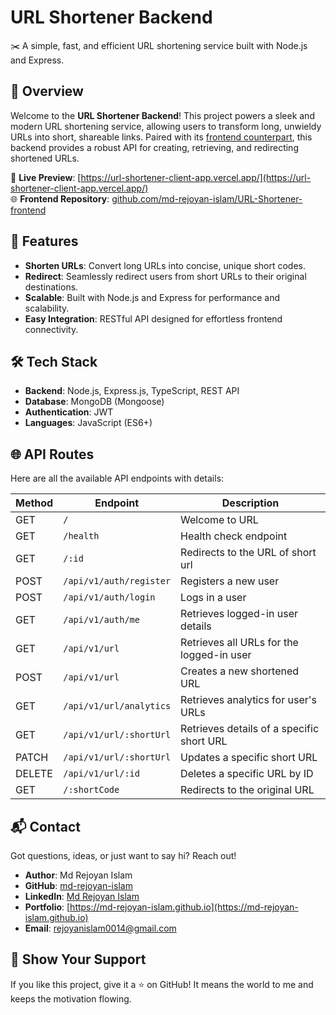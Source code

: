 # URL Shortener Backend

✂️ A simple, fast, and efficient URL shortening service built with Node.js and Express.

## 🌟 Overview

Welcome to the **URL Shortener Backend**! This project powers a sleek and modern URL shortening service, allowing users to transform long, unwieldy URLs into short, shareable links. Paired with its [frontend counterpart](https://github.com/md-rejoyan-islam/URL-Shortener-frontend), this backend provides a robust API for creating, retrieving, and redirecting shortened URLs.

🔗 **Live Preview**: [https://url-shortener-client-app.vercel.app/](https://url-shortener-client-app.vercel.app/)  
🌐 **Frontend Repository**: [github.com/md-rejoyan-islam/URL-Shortener-frontend](https://github.com/md-rejoyan-islam/URL-Shortener-frontend)

## 🚀 Features

- **Shorten URLs**: Convert long URLs into concise, unique short codes.
- **Redirect**: Seamlessly redirect users from short URLs to their original destinations.
- **Scalable**: Built with Node.js and Express for performance and scalability.
- **Easy Integration**: RESTful API designed for effortless frontend connectivity.

## 🛠️ Tech Stack

- **Backend**: Node.js, Express.js, TypeScript, REST API
- **Database**: MongoDB (Mongoose)
- **Authentication**: JWT
- **Languages**: JavaScript (ES6+)

## 🌐 API Routes

Here are all the available API endpoints with details:

| Method | Endpoint                | Description                               |
| ------ | ----------------------- | ----------------------------------------- |
| GET    | `/ `                    | Welcome to URL                            |
| GET    | `/health`               | Health check endpoint                     |
| GET    | `/:id`                  | Redirects to the URL of short url         |
| POST   | `/api/v1/auth/register` | Registers a new user                      |
| POST   | `/api/v1/auth/login`    | Logs in a user                            |
| GET    | `/api/v1/auth/me`       | Retrieves logged-in user details          |
| GET    | `/api/v1/url`           | Retrieves all URLs for the logged-in user |
| POST   | `/api/v1/url`           | Creates a new shortened URL               |
| GET    | `/api/v1/url/analytics` | Retrieves analytics for user's URLs       |
| GET    | `/api/v1/url/:shortUrl` | Retrieves details of a specific short URL |
| PATCH  | `/api/v1/url/:shortUrl` | Updates a specific short URL              |
| DELETE | `/api/v1/url/:id`       | Deletes a specific URL by ID              |
| GET    | `/:shortCode`           | Redirects to the original URL             |

## 📬 Contact

Got questions, ideas, or just want to say hi? Reach out!

- **Author**: Md Rejoyan Islam
- **GitHub**: [md-rejoyan-islam](https://github.com/md-rejoyan-islam)
- **LinkedIn**: [Md Rejoyan Islam](https://www.linkedin.com/in/md-rejoyan-islam/)
- **Portfolio**: [https://md-rejoyan-islam.github.io](https://md-rejoyan-islam.github.io)
- **Email**: [rejoyanislam0014@gmail.com](mailto:rejoyanislam0014@gmail.com)

## 🌟 Show Your Support

If you like this project, give it a ⭐ on GitHub! It means the world to me and keeps the motivation flowing.
